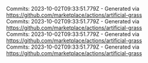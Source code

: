 Commits: 2023-10-02T09:33:51.779Z - Generated via https://github.com/marketplace/actions/artificial-grass
<br>
Commits: 2023-10-02T09:33:51.779Z - Generated via https://github.com/marketplace/actions/artificial-grass
<br>
Commits: 2023-10-02T09:33:51.779Z - Generated via https://github.com/marketplace/actions/artificial-grass
<br>
Commits: 2023-10-02T09:33:51.779Z - Generated via https://github.com/marketplace/actions/artificial-grass
<br>
